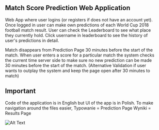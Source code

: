 ## Match Score Prediction Web Application

Web App where user logins (or registers if does not have an account yet). Once logged in user can make own predictions of each World Cup 2018 football match result.
User can check the Leaderboard to see what place they currently hold. Click username in leaderboard to see the history of user's predictions in detail.

Match disappears from Prediction Page 30 minutes before the start of the match.
When user enters a score for a particular match the system checks the current time server side to make sure no new prediction can be made 30 minutes before the start of the match. (Alternative Validation if user wants to outplay the system and keep the page open after 30 minutes to match)

## Important
Code of the application is in English but UI of the app is in Polish.
To make navigation around the files easier,
Typowanie = Prediction Page
Wyniki = Results Page

![Alt Text](https://media.giphy.com/media/69zP0KxUMSWodSZHRV/giphy.gif)
